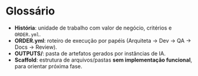 # Glossário

- **História**: unidade de trabalho com valor de negócio, critérios e `ORDER.yml`.
- **ORDER.yml**: roteiro de execução por papéis (Arquiteta → Dev → QA → Docs → Review).
- **OUTPUTS/**: pasta de artefatos gerados por instâncias de IA.
- **Scaffold**: estrutura de arquivos/pastas **sem implementação funcional**, para orientar próxima fase.
